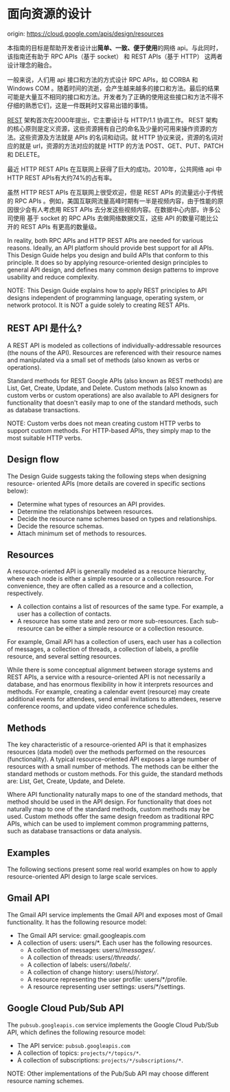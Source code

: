 # 面向资源的设计

origin: <https://cloud.google.com/apis/design/resources>

本指南的目标是帮助开发者设计出**简单、一致、便于使用**的网络 api。与此同时，该指南还有助于 RPC APIs（基于 socket） 和 REST APIs（基于 HTTP） 这两者设计理念的融合。

一般来说，人们用 api 接口和方法的方式设计 RPC APIs，如 CORBA 和 Windows COM 。随着时间的流逝，会产生越来越多的接口和方法。最后的结果可能是大量互不相同的接口和方法。开发者为了正确的使用这些接口和方法不得不仔细的熟悉它们，这是一件既耗时又容易出错的事情。

[REST](http://en.wikipedia.org/wiki/Representational_state_transfer) 架构首次在2000年提出，它主要设计与 HTTP/1.1 协调工作。 REST 架构的核心原则是定义资源，这些资源拥有自己的命名及少量的可用来操作资源的方法。这些资源及方法就是 APIs 的名词和动词。就 HTTP 协议来说，资源的名词对应的就是 url，资源的方法对应的就是 HTTP 的方法 POST、GET、PUT、PATCH 和 DELETE。

最近 HTTP REST APIs 在互联网上获得了巨大的成功。2010年，公共网络 api 中 HTTP REST APIs有大约74%的占有率。

虽然 HTTP REST APIs 在互联网上很受欢迎，但是 REST APIs 的流量远小于传统的 RPC APIs 。例如，美国互联网流量高峰时期有一半是视频内容，由于性能的原因很少会有人考虑用 REST APIs 去分发这些视频内容。在数据中心内部，许多公司使用 基于 socket 的 RPC APIs 去做网络数据交互，这些 API 的数量可能比公开的 REST APIs 有更高的数量级。

In reality, both RPC APIs and HTTP REST APIs are needed for various reasons. Ideally, an API platform should provide best support for all APIs. This Design Guide helps you design and build APIs that conform to this principle. It does so by applying resource-oriented design principles to general API design, and defines many common design patterns to improve usability and reduce complexity.

NOTE: This Design Guide explains how to apply REST principles to API designs independent of programming language, operating system, or network protocol. It is NOT a guide solely to creating REST APIs.


## REST API 是什么?

A REST API is modeled as collections of individually-addressable resources (the nouns of the API). Resources are referenced with their resource names and manipulated via a small set of methods (also known as verbs or operations).

Standard methods for REST Google APIs (also known as REST methods) are List, Get, Create, Update, and Delete. Custom methods (also known as custom verbs or custom operations) are also available to API designers for functionality that doesn't easily map to one of the standard methods, such as database transactions.

NOTE: Custom verbs does not mean creating custom HTTP verbs to support custom methods. For HTTP-based APIs, they simply map to the most suitable HTTP verbs.


## Design flow

The Design Guide suggests taking the following steps when designing resource- oriented APIs (more details are covered in specific sections below):

- Determine what types of resources an API provides.
- Determine the relationships between resources.
- Decide the resource name schemes based on types and relationships.
- Decide the resource schemas.
- Attach minimum set of methods to resources.


## Resources

A resource-oriented API is generally modeled as a resource hierarchy, where each node is either a simple resource or a collection resource. For convenience, they are often called as a resource and a collection, respectively.

- A collection contains a list of resources of the same type. For example, a user has a collection of contacts.
- A resource has some state and zero or more sub-resources. Each sub-resource can be either a simple resource or a collection resource.

For example, Gmail API has a collection of users, each user has a collection of messages, a collection of threads, a collection of labels, a profile resource, and several setting resources.

While there is some conceptual alignment between storage systems and REST APIs, a service with a resource-oriented API is not necessarily a database, and has enormous flexibility in how it interprets resources and methods. For example, creating a calendar event (resource) may create additional events for attendees, send email invitations to attendees, reserve conference rooms, and update video conference schedules.


## Methods

The key characteristic of a resource-oriented API is that it emphasizes resources (data model) over the methods performed on the resources (functionality). A typical resource-oriented API exposes a large number of resources with a small number of methods. The methods can be either the standard methods or custom methods. For this guide, the standard methods are: List, Get, Create, Update, and Delete.

Where API functionality naturally maps to one of the standard methods, that method should be used in the API design. For functionality that does not naturally map to one of the standard methods, custom methods may be used. Custom methods offer the same design freedom as traditional RPC APIs, which can be used to implement common programming patterns, such as database transactions or data analysis.


## Examples

The following sections present some real world examples on how to apply resource-oriented API design to large scale services.


## Gmail API

The Gmail API service implements the Gmail API and exposes most of Gmail functionality. It has the following resource model:

- The Gmail API service: gmail.googleapis.com
- A collection of users: users/*. Each user has the following resources.
  - A collection of messages: users/*/messages/*.
  - A collection of threads: users/*/threads/*.
  - A collection of labels: users/*/labels/*.
  - A collection of change history: users/*/history/*.
  - A resource representing the user profile: users/*/profile.
  - A resource representing user settings: users/*/settings.


## Google Cloud Pub/Sub API

The `pubsub.googleapis.com` service implements the Google Cloud Pub/Sub API, which defines the following resource model:

- The API service: `pubsub.googleapis.com`
- A collection of topics: `projects/*/topics/*`.
- A collection of subscriptions: `projects/*/subscriptions/*`.

NOTE: Other implementations of the Pub/Sub API may choose different resource naming schemes.
